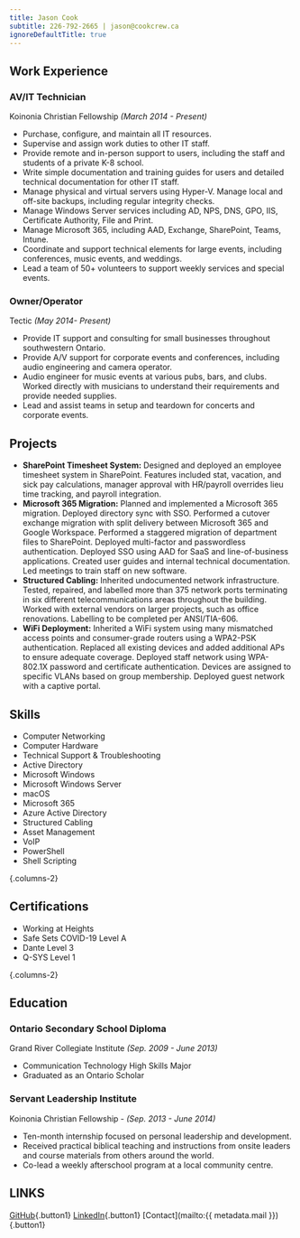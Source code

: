 ```yaml
---
title: Jason Cook
subtitle: 226-792-2665 | jason@cookcrew.ca
ignoreDefaultTitle: true
---
```


## Work Experience

### AV/IT Technician

Koinonia Christian Fellowship _(March 2014 - Present)_

- Purchase, configure, and maintain all IT resources.
- Supervise and assign work duties to other IT staff.
- Provide remote and in-person support to users, including the staff and students of a private K-8 school.
- Write simple documentation and training guides for users and detailed technical documentation for other IT staff.
- Manage physical and virtual servers using Hyper-V. Manage local and off-site backups, including regular integrity checks.
- Manage Windows Server services including AD, NPS, DNS, GPO, IIS, Certificate Authority, File and Print.
- Manage Microsoft 365, including AAD, Exchange, SharePoint, Teams, Intune.
- Coordinate and support technical elements for large events, including conferences, music events, and weddings.
- Lead a team of 50+ volunteers to support weekly services and special events.

### Owner/Operator

Tectic _(May 2014- Present)_

- Provide IT support and consulting for small businesses throughout southwestern Ontario.
- Provide A/V support for corporate events and conferences, including audio engineering and camera operator.
- Audio engineer for music events at various pubs, bars, and clubs. Worked directly with musicians to understand their requirements and provide needed supplies.
- Lead and assist teams in setup and teardown for concerts and corporate events.

## Projects

- **SharePoint Timesheet System:** Designed and deployed an employee timesheet system in SharePoint. Features included stat, vacation, and sick pay calculations, manager approval with HR/payroll overrides lieu time tracking, and payroll integration.
- **Microsoft 365 Migration:** Planned and implemented a Microsoft 365 migration. Deployed directory sync with SSO. Performed a cutover exchange migration with split delivery between Microsoft 365 and Google Workspace. Performed a staggered migration of department files to SharePoint. Deployed multi-factor and passwordless authentication. Deployed SSO using AAD for SaaS and line-of-business applications. Created user guides and internal technical documentation. Led meetings to train staff on new software.
- **Structured Cabling:** Inherited undocumented network infrastructure. Tested, repaired, and labelled more than 375 network ports terminating in six different telecommunications areas throughout the building. Worked with external vendors on larger projects, such as office renovations. Labelling to be completed per ANSI/TIA-606.
- **WiFi Deployment:** Inherited a WiFi system using many mismatched access points and consumer-grade routers using a WPA2-PSK authentication. Replaced all existing devices and added additional APs to ensure adequate coverage. Deployed staff network using WPA-802.1X password and certificate authentication. Devices are assigned to specific VLANs based on group membership. Deployed guest network with a captive portal.

## Skills

- Computer Networking
- Computer Hardware
- Technical Support & Troubleshooting
- Active Directory
- Microsoft Windows
- Microsoft Windows Server
- macOS
- Microsoft 365
- Azure Active Directory
- Structured Cabling
- Asset Management
- VoIP
- PowerShell
- Shell Scripting

{.columns-2}

## Certifications

- Working at Heights
- Safe Sets COVID-19 Level A
- Dante Level 3
- Q-SYS Level 1

{.columns-2}

## Education

### Ontario Secondary School Diploma

Grand River Collegiate Institute _(Sep. 2009 - June 2013)_

- Communication Technology High Skills Major
- Graduated as an Ontario Scholar

### Servant Leadership Institute

Koinonia Christian Fellowship - _(Sep. 2013 - June 2014)_

- Ten-month internship focused on personal leadership and development.
- Received practical biblical teaching and instructions from onsite leaders and course materials from others around the world.
- Co-lead a weekly afterschool program at a local community centre.

## LINKS

[GitHub](https://github.com/JasonCook599){.button1} [LinkedIn](https://www.linkedin.com/in/jasoncook599/){.button1} [Contact](mailto:{{ metadata.mail }}){.button1}
